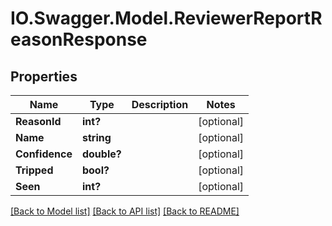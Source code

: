 # IO.Swagger.Model.ReviewerReportReasonResponse
## Properties

Name | Type | Description | Notes
------------ | ------------- | ------------- | -------------
**ReasonId** | **int?** |  | [optional] 
**Name** | **string** |  | [optional] 
**Confidence** | **double?** |  | [optional] 
**Tripped** | **bool?** |  | [optional] 
**Seen** | **int?** |  | [optional] 

[[Back to Model list]](../README.md#documentation-for-models) [[Back to API list]](../README.md#documentation-for-api-endpoints) [[Back to README]](../README.md)

